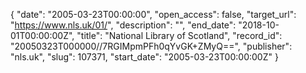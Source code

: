{
  "date": "2005-03-23T00:00:00", 
  "open_access": false, 
  "target_url": "https://www.nls.uk/01/", 
  "description": "", 
  "end_date": "2018-10-01T00:00:00Z", 
  "title": "National Library of Scotland", 
  "record_id": "20050323T000000//7RGIMpmPFh0qYvGK+ZMyQ==", 
  "publisher": "nls.uk", 
  "slug": 107371, 
  "start_date": "2005-03-23T00:00:00Z"
}

